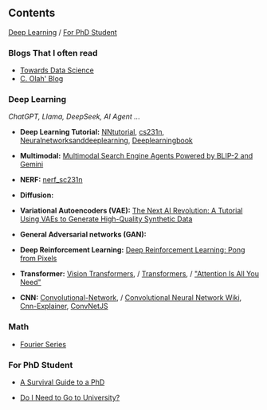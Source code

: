
## Contents
[Deep Learning](#deep_learning)  /  [For PhD Student](#for_phd_student)

<a name='deep_learning'></a>

### Blogs That I often read
- [Towards Data Science](https://towardsdatascience.com/)
- [C. Olah' Blog](https://colah.github.io/)

### Deep Learning

*ChatGPT, Llama, DeepSeek, AI Agent ...*

- **Deep Learning Tutorial:** [NNtutorial](https://github.com/karpathy/karpathy.github.io/blob/master/nntutorial.md), [cs231n](https://cs231n.github.io/), [Neuralnetworksanddeeplearning](http://neuralnetworksanddeeplearning.com/index.html), [Deeplearningbook](https://www.deeplearningbook.org/) 

- **Multimodal:** [Multimodal Search Engine Agents Powered by BLIP-2 and Gemini](https://towardsdatascience.com/multimodal-search-engine-agents-powered-by-blip-2-and-gemini/)

- **NERF:** [nerf_sc231n](https://github.com/cs231n/cs231n.github.io/blob/master/nerf.md)

- **Diffusion:**

- **Variational Autoencoders (VAE):** [The Next AI Revolution: A Tutorial Using VAEs to Generate High-Quality Synthetic Data](https://towardsdatascience.com/the-next-ai-revolution-a-tutorial-using-vaes-to-generate-high-quality-synthetic-data/)

- **General Adversarial networks (GAN):**

- **Deep Reinforcement Learning:** [Deep Reinforcement Learning: Pong from Pixels](https://karpathy.github.io/2016/05/31/rl/)

- **Transformer:** [Vision Transformers](https://towardsdatascience.com/tag/vision-transformers/),  /  [Transformers](https://towardsdatascience.com/tag/transformers/),  /  ["Attention Is All You Need"](https://arxiv.org/abs/1706.03762)

- **CNN:** [Convolutional-Network](https://towardsdatascience.com/tag/convolutional-network/),  /  [Convolutional Neural Network Wiki](https://en.wikipedia.org/wiki/Convolutional_neural_networ), [Cnn-Explainer](https://github.com/poloclub/cnn-explainer), [ConvNetJS](https://cs.stanford.edu/people/karpathy/convnetjs/docs.html)

### Math
- [Fourier Series](https://github.com/n3times/jupyter/blob/master/Fourier%20Series.ipynb)

<a name='for_phd_student'></a>

### For PhD Student
- [A Survival Guide to a PhD](https://karpathy.github.io/2016/09/07/phd/)

- [Do I Need to Go to University?](https://colah.github.io/posts/2020-05-University/)

